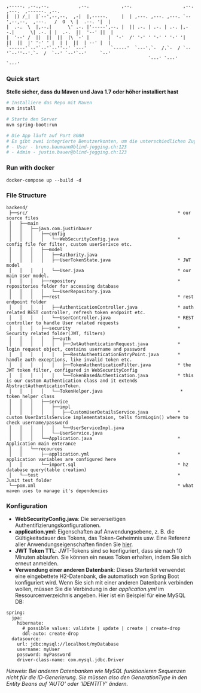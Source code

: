 ```
 
,-----. ,--.,--.           ,--.            ,--.                   ,--.                  ,---.  ,------. ,--.
|  |) /_|  |`--',--,--,  ,-|  |,-----.     |  | ,---. ,---. ,---. `--',--,--,  ,---.   /  O  \ |  .--. '|  |
|  .-.  \  |,--.|      \' .-. |'-----',--. |  || .-. | .-. | .-. |,--.|      \| .-. | |  .-.  ||  '--' ||  |
|  '--' /  ||  ||  ||  |\ `-' |       |  '-'  /' '-' ' '-' ' '-' '|  ||  ||  |' '-' ' |  | |  ||  | --' |  |
`------'`--'`--'`--''--' `---'         `-----'  `---'.`-  /.`-  / `--'`--''--'.`-  /  `--' `--'`--'     `--'
                                                     `---' `---'              `---'
```

### Quick start
**Stelle sicher, dass du Maven und Java 1.7 oder höher installiert hast**

```bash
# Installiere das Repo mit Maven
mvn install

# Starte den Server
mvn spring-boot:run

# Die App läuft auf Port 8080
# Es gibt zwei integrierte Benutzerkonten, um die unterschiedlichen Zugriffsebenen auf die Endpunkte zu demonstrieren:
# - User - bruno.baumann@blind-jogging.ch:123
# - Admin - justin.bauer@blind-jogging.ch:123
```

### Run with docker

```
docker-compose up --build -d
```


### File Structure
```
backend/
 ├──src/                                                        * our source files
 │   ├──main
 │   │   ├──java.com.justinbauer
 │   │   │   ├──config
 │   │   │   │   └──WebSecurityConfig.java                      * config file for filter, custom userSerivce etc.
 │   │   │   ├──model
 │   │   │   │   ├──Authority.java
 │   │   │   │   ├──UserTokenState.java                         * JWT model
 │   │   │   │   └──User.java                                   * our main User model.
 │   │   │   ├──repository                                      * repositories folder for accessing database
 │   │   │   │   └──UserRepository.java
 │   │   │   ├──rest                                            * rest endpoint folder
 │   │   │   │   ├──AuthenticationController.java               * auth related REST controller, refresh token endpoint etc.
 │   │   │   │   └──UserController.java                         * REST controller to handle User related requests
 │   │   │   ├──security                                        * Security related folder(JWT, filters)
 │   │   │   │   ├──auth
 │   │   │   │   │   ├──JwtAuthenticationRequest.java           * login request object, contains username and password
 │   │   │   │   │   ├──RestAuthenticationEntryPoint.java       * handle auth exceptions, like invalid token etc.
 │   │   │   │   │   ├──TokenAuthenticationFilter.java          * the JWT token filter, configured in WebSecurityConfig
 │   │   │   │   │   └──TokenBasedAuthentication.java           * this is our custom Authentication class and it extends AbstractAuthenticationToken.
 │   │   │   │   └──TokenHelper.java                             * token helper class
 │   │   │   ├──service
 │   │   │   │   ├──impl
 │   │   │   │   │   ├──CustomUserDetailsService.java           * custom UserDatilsService implementataion, tells formLogin() where to check username/password
 │   │   │   │   │   └──UserServiceImpl.java
 │   │   │   │   └──UserService.java
 │   │   │   └──Application.java                                * Application main enterance
 │   │   └──recources
 │   │       ├──application.yml                                 * application variables are configured here
 │   │       └──import.sql                                      * h2 database query(table creation)
 │   └──test                                                    * Junit test folder
 └──pom.xml                                                     * what maven uses to manage it's dependencies
```
### Konfiguration
- **WebSecurityConfig.java**: Die serverseitigen Authentifizierungskonfigurationen.
- **application.yml**: Eigenschaften auf Anwendungsebene, z. B. die Gültigkeitsdauer des Tokens, das Token-Geheimnis usw. Eine Referenz aller Anwendungseigenschaften finden Sie [hier](http://docs.spring.io/spring-boot/docs/current/reference/html/common-application-properties.html).
- **JWT Token TTL**: JWT-Tokens sind so konfiguriert, dass sie nach 10 Minuten ablaufen. Sie können ein neues Token erhalten, indem Sie sich erneut anmelden.
- **Verwendung einer anderen Datenbank**: Dieses Starterkit verwendet eine eingebettete H2-Datenbank, die automatisch von Spring Boot konfiguriert wird. Wenn Sie sich mit einer anderen Datenbank verbinden wollen, müssen Sie die Verbindung in der *application.yml* im Ressourcenverzeichnis angeben. Hier ist ein Beispiel für eine MySQL DB:
```
spring:
  jpa:
    hibernate:
      # possible values: validate | update | create | create-drop
      ddl-auto: create-drop
  datasource:
    url: jdbc:mysql://localhost/myDatabase
    username: myUser
    password: myPassword
    driver-class-name: com.mysql.jdbc.Driver
```

*Hinweis: Bei anderen Datenbanken wie MySQL funktionieren Sequenzen nicht für die ID-Generierung. Sie müssen also den GenerationType in den Entity Beans auf 'AUTO' oder 'IDENTITY' ändern.*


